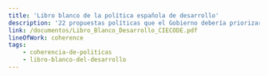 ```yaml
---
title: 'Libro blanco de la política española de desarrollo'
description: '22 propuestas políticas que el Gobierno debería priorizar en su agenda de lucha contra la pobreza y promoción del desarrollo'
link: /documentos/Libro_Blanco_Desarrollo_CIECODE.pdf
lineOfWork: coherence
tags:
    - coherencia-de-politicas
    - libro-blanco-del-desarrollo
---
```

